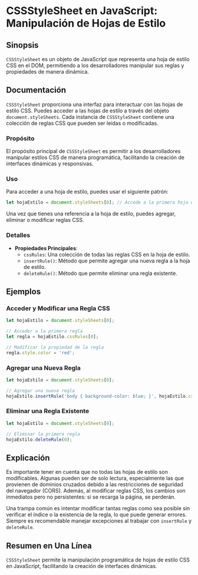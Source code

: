 <!--
Meta Description: # CSSStyleSheet en JavaScript: Manipulación de Hojas de Estilo ## Sinopsis `CSSStyleSheet` es un objeto de JavaScript que representa una hoja de estil...
Meta Keywords: una, regla, estilo, css, que
-->

# CSSStyleSheet en JavaScript: Manipulación de Hojas de Estilo

## Sinopsis
`CSSStyleSheet` es un objeto de JavaScript que representa una hoja de estilo CSS en el DOM, permitiendo a los desarrolladores manipular sus reglas y propiedades de manera dinámica.

## Documentación
`CSSStyleSheet` proporciona una interfaz para interactuar con las hojas de estilo CSS. Puedes acceder a las hojas de estilo a través del objeto `document.styleSheets`. Cada instancia de `CSSStyleSheet` contiene una colección de reglas CSS que pueden ser leídas o modificadas.

### Propósito
El propósito principal de `CSSStyleSheet` es permitir a los desarrolladores manipular estilos CSS de manera programática, facilitando la creación de interfaces dinámicas y responsivas.

### Uso
Para acceder a una hoja de estilo, puedes usar el siguiente patrón:

```javascript
let hojaEstilo = document.styleSheets[0]; // Accede a la primera hoja de estilo
```

Una vez que tienes una referencia a la hoja de estilo, puedes agregar, eliminar o modificar reglas CSS.

### Detalles
- **Propiedades Principales**:
  - `cssRules`: Una colección de todas las reglas CSS en la hoja de estilo.
  - `insertRule()`: Método que permite agregar una nueva regla a la hoja de estilo.
  - `deleteRule()`: Método que permite eliminar una regla existente.

## Ejemplos
### Acceder y Modificar una Regla CSS
```javascript
let hojaEstilo = document.styleSheets[0];

// Acceder a la primera regla
let regla = hojaEstilo.cssRules[0];

// Modificar la propiedad de la regla
regla.style.color = 'red';
```

### Agregar una Nueva Regla
```javascript
let hojaEstilo = document.styleSheets[0];

// Agregar una nueva regla
hojaEstilo.insertRule('body { background-color: blue; }', hojaEstilo.cssRules.length);
```

### Eliminar una Regla Existente
```javascript
let hojaEstilo = document.styleSheets[0];

// Eliminar la primera regla
hojaEstilo.deleteRule(0);
```

## Explicación
Es importante tener en cuenta que no todas las hojas de estilo son modificables. Algunas pueden ser de solo lectura, especialmente las que provienen de dominios cruzados debido a las restricciones de seguridad del navegador (CORS). Además, al modificar reglas CSS, los cambios son inmediatos pero no persistentes: si se recarga la página, se perderán.

Una trampa común es intentar modificar tantas reglas como sea posible sin verificar el índice o la existencia de la regla, lo que puede generar errores. Siempre es recomendable manejar excepciones al trabajar con `insertRule` y `deleteRule`.

## Resumen en Una Línea
`CSSStyleSheet` permite la manipulación programática de hojas de estilo CSS en JavaScript, facilitando la creación de interfaces dinámicas.